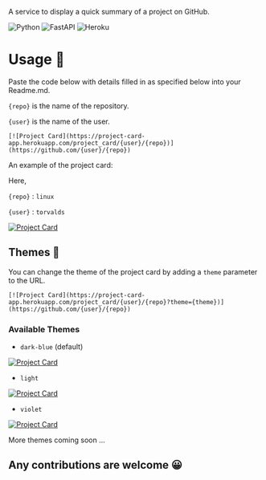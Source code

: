 A service to display a quick summary of a project on GitHub.


![Python](https://img.shields.io/badge/python-3670A0?style=for-the-badge&logo=python&logoColor=ffdd54)
![FastAPI](https://img.shields.io/badge/FastAPI-005571?style=for-the-badge&logo=fastapi)
![Heroku](https://img.shields.io/badge/heroku-%23430098.svg?style=for-the-badge&logo=heroku&logoColor=white)
# Usage 📖

Paste the code below with details filled in as specified below into your Readme.md.

`{repo}` is the name of the repository.

`{user}` is the name of the user.

```
[![Project Card](https://project-card-app.herokuapp.com/project_card/{user}/{repo})](https://github.com/{user}/{repo})
```

An example of the project card:

Here,

`{repo}` : `linux`

`{user}` : `torvalds`

[![Project Card](https://project-card-app.herokuapp.com/project_card/torvalds/linux)](https://github.com/torvalds/linux)

## Themes 🎨

You can change the theme of the project card by adding a `theme` parameter to the URL.

```
[![Project Card](https://project-card-app.herokuapp.com/project_card/{user}/{repo}?theme={theme})](https://github.com/{user}/{repo})
```

### Available Themes

- `dark-blue` (default)

[![Project Card](https://project-card-app.herokuapp.com/project_card/torvalds/linux?theme=dark-blue)](https://github.com/torvalds/linux)

- `light`

[![Project Card](https://project-card-app.herokuapp.com/project_card/torvalds/linux?theme=light)](https://github.com/torvalds/linux)

- `violet`

[![Project Card](https://project-card-app.herokuapp.com/project_card/torvalds/linux?theme=violet)](https://github.com/torvalds/linux)

More themes coming soon ...

## Any contributions are welcome 😀
